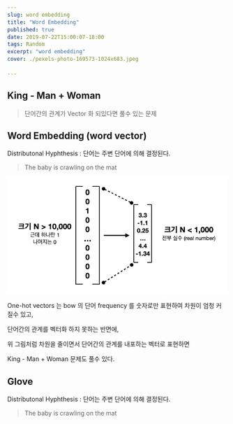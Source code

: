 ```yaml
---
slug: word embedding
title: "Word Embedding"
published: true
date: 2019-07-22T15:00:07-18:00
tags: Random
excerpt: "word embedding"
cover: ./pexels-photo-169573-1024x683.jpeg

---
```




## King - Man + Woman

> 단어간의 관계가 Vector 화 되있다면 풀수 있는 문제 



## Word Embedding (word vector)

Distributonal Hyphthesis : 단어는 주변 단어에 의해 결정된다.

> The baby is crawling on the mat



![wordembedding_concept](./wordembedding_concept.png)



One-hot vectors 는 bow 의 단어 frequency 를 숫자로만 표현하여 차원이 엄청 커질수 있고,

단어간의 관계를 벡터화 하지 못하는 반면에,

위 그림처럼 차원을 줄이면서 단어간의 관계를 내포하는 벡터로 표현하면

King - Man + Woman 문제도 풀수 있다.



## Glove

Distributonal Hyphthesis : 단어는 주변 단어에 의해 결정된다.

> The baby is crawling on the mat